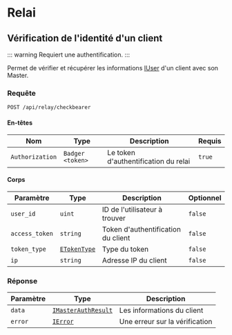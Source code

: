 # Relai

## Vérification de l'identité d'un client

::: warning
Requiert une authentification.
:::

Permet de vérifier et récupérer les informations [IUser](/docs/api/users/typing.md#iuser) d'un client avec son Master.

### Requête

```http
POST /api/relay/checkbearer
```

#### En-têtes

| Nom | Type | Description | Requis |
| --- | --- | --- | --- |
| `Authorization` | `Badger <token>` | Le token d'authentification du relai | `true` |

#### Corps

| Paramètre | Type | Description | Optionnel |
| --- | --- | --- | --- |
| `user_id` | `uint` | ID de l'utilisateur à trouver | `false` |
| `access_token` | `string` | Token d'authentification du client | `false` |
| `token_type` | [`ETokenType`](/docs/api/typing.md#etokentype) | Type du token | `false` |
| `ip` | `string` | Adresse IP du client | `false` |

### Réponse

| Paramètre | Type | Description |
| --- | --- | --- |
| `data` | [`IMasterAuthResult`](/docs/api/relay/typing.md#imasterauthresult) | Les informations du client |
| `error` | [`IError`](/docs/api/typing.md#ierror) | Une erreur sur la vérification |
